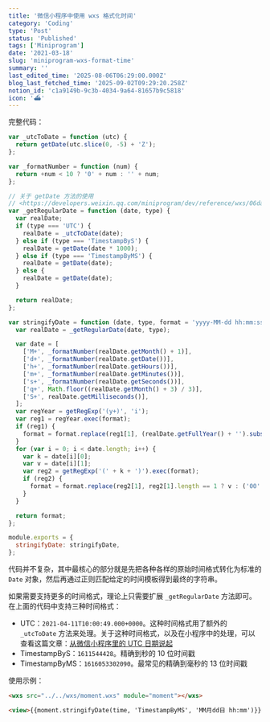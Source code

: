 ```yaml
---
title: '微信小程序中使用 wxs 格式化时间'
category: 'Coding'
type: 'Post'
status: 'Published'
tags: ['Miniprogram']
date: '2021-03-18'
slug: 'miniprogram-wxs-format-time'
summary: ''
last_edited_time: '2025-08-06T06:29:00.000Z'
blog_last_fetched_time: '2025-09-02T09:29:20.258Z'
notion_id: 'c1a9149b-9c3b-4034-9a64-81657b9c5818'
icon: '⛴️'
---
```


完整代码：

```javascript
var _utcToDate = function (utc) {
  return getDate(utc.slice(0, -5) + 'Z');
};

var _formatNumber = function (num) {
  return +num < 10 ? '0' + num : '' + num;
};

// 关于 getDate 方法的使用
// <https://developers.weixin.qq.com/miniprogram/dev/reference/wxs/06datatype.html#date>
var _getRegularDate = function (date, type) {
  var realDate;
  if (type === 'UTC') {
    realDate = _utcToDate(date);
  } else if (type === 'TimestampByS') {
    realDate = getDate(date * 1000);
  } else if (type === 'TimestampByMS') {
    realDate = getDate(date);
  } else {
    realDate = getDate(date);
  }

  return realDate;
};

var stringifyDate = function (date, type, format = 'yyyy-MM-dd hh:mm:ss') {
  var realDate = _getRegularDate(date, type);

  var date = [
    ['M+', _formatNumber(realDate.getMonth() + 1)],
    ['d+', _formatNumber(realDate.getDate())],
    ['h+', _formatNumber(realDate.getHours())],
    ['m+', _formatNumber(realDate.getMinutes())],
    ['s+', _formatNumber(realDate.getSeconds())],
    ['q+', Math.floor((realDate.getMonth() + 3) / 3)],
    ['S+', realDate.getMilliseconds()],
  ];
  var regYear = getRegExp('(y+)', 'i');
  var reg1 = regYear.exec(format);
  if (reg1) {
    format = format.replace(reg1[1], (realDate.getFullYear() + '').substring(4 - reg1[1].length));
  }
  for (var i = 0; i < date.length; i++) {
    var k = date[i][0];
    var v = date[i][1];
    var reg2 = getRegExp('(' + k + ')').exec(format);
    if (reg2) {
      format = format.replace(reg2[1], reg2[1].length == 1 ? v : ('00' + v).substring(('' + v).length));
    }
  }

  return format;
};

module.exports = {
  stringifyDate: stringifyDate,
};
```

代码并不复杂，其中最核心的部分就是先把各种各样的原始时间格式转化为标准的 `Date` 对象，然后再通过正则匹配给定的时间模板得到最终的字符串。

如果需要支持更多的时间格式，理论上只需要扩展 `_getRegularDate` 方法即可。在上面的代码中支持三种时间格式：

- UTC：`2021-04-11T10:00:49.000+0000`。这种时间格式用了额外的 `_utcToDate` 方法来处理。关于这种时间格式，以及在小程序中的处理，可以查看这篇文章：[从微信小程序里的 UTC 日期说起](https://www.notion.so/df57b98c74de41879f0721c15fc68c70)
- TimestampByS：`1611544428`。精确到秒的 10 位时间戳
- TimestampByMS：`1616053302090`。最常见的精确到毫秒的 13 位时间戳

使用示例：

```html
<wxs src="../../wxs/moment.wxs" module="moment"></wxs>

<view>{{moment.stringifyDate(time, 'TimestampByMS', 'MM月dd日 hh:mm')}}</view>
```
